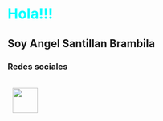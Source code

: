 <h1 style="color: cyan; font-weight: bold;">
  Hola!!!
</h1>
<h2>Soy Angel Santillan Brambila</h2>

<h3>
  Redes sociales
</h3>
<br>
<a href="https://www.linkedin.com/in/angel-santillan-brambila/" target="__blank"
  style="padding: 10px;"
>
  <img 
    height="50"
    src="https://image.flaticon.com/icons/svg/174/174857.svg"/>
</a>
